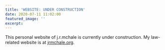 ```yaml
---
title: 'WEBSITE: UNDER CONSTRUCTION'
date: 2020-07-11 11:02:00
featured_image: ''
excerpt:
---
```


This personal website of j.r.mchale is currently under construction. My law-related website is at [jrmchale.org](https://jrmchale.org).
